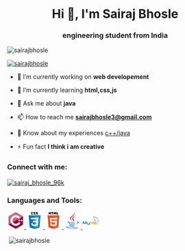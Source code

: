 
<h1 align="center">Hi 👋, I'm Sairaj Bhosle</h1>
<h3 align="center">engineering student from India</h3>

<p align="left"> <img src="https://komarev.com/ghpvc/?username=sairajbhosle&label=Profile%20views&color=0e75b6&style=flat" alt="sairajbhosle" /> </p>

<p align="left"> <a href="https://github.com/ryo-ma/github-profile-trophy"><img src="https://github-profile-trophy.vercel.app/?username=sairajbhosle" alt="sairajbhosle" /></a> </p>

- 🔭 I’m currently working on **web developement**

- 🌱 I’m currently learning **html,css,js**

- 💬 Ask me about **java**

- 📫 How to reach me **sairajbhosle3@gmail.com**

- 📄 Know about my experiences [c++/java](c++/java)

- ⚡ Fun fact **I think i am creative**

<h3 align="left">Connect with me:</h3>
<p align="left">
<a href="https://instagram.com/sairaj_bhosle_96k" target="blank"><img align="center" src="https://raw.githubusercontent.com/rahuldkjain/github-profile-readme-generator/master/src/images/icons/Social/instagram.svg" alt="sairaj_bhosle_96k" height="30" width="40" /></a>
</p>

<h3 align="left">Languages and Tools:</h3>
<p align="left"> <a href="https://www.w3schools.com/cpp/" target="_blank" rel="noreferrer"> <img src="https://raw.githubusercontent.com/devicons/devicon/master/icons/cplusplus/cplusplus-original.svg" alt="cplusplus" width="40" height="40"/> </a> <a href="https://www.w3schools.com/css/" target="_blank" rel="noreferrer"> <img src="https://raw.githubusercontent.com/devicons/devicon/master/icons/css3/css3-original-wordmark.svg" alt="css3" width="40" height="40"/> </a> <a href="https://www.w3.org/html/" target="_blank" rel="noreferrer"> <img src="https://raw.githubusercontent.com/devicons/devicon/master/icons/html5/html5-original-wordmark.svg" alt="html5" width="40" height="40"/> </a> <a href="https://www.java.com" target="_blank" rel="noreferrer"> <img src="https://raw.githubusercontent.com/devicons/devicon/master/icons/java/java-original.svg" alt="java" width="40" height="40"/> </a> <a href="https://www.mysql.com/" target="_blank" rel="noreferrer"> <img src="https://raw.githubusercontent.com/devicons/devicon/master/icons/mysql/mysql-original-wordmark.svg" alt="mysql" width="40" height="40"/> </a> </p>

<p>&nbsp;<img align="center" src="https://github-readme-stats.vercel.app/api?username=sairajbhosle&show_icons=true&locale=en" alt="sairajbhosle" /></p>
